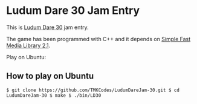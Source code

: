 Ludum Dare 30 Jam Entry
=======================

This is [Ludum Dare 30](http://www.ludumdare.com) jam entry. 

The game has been programmed with C++ and it depends on [Simple Fast Media Library 2.1](http://www.sfml-dev.org).

Play on Ubuntu:

How to play on Ubuntu
---------------------

``
  $ git clone https://github.com/TMKCodes/LudumDareJam-30.git
  $ cd LudumDareJam-30
  $ make
  $ ./bin/LD30
``
